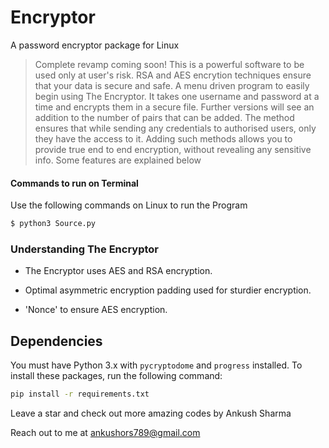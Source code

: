 # Encryptor
A password encryptor package for  Linux

>Complete revamp coming soon!
>This is a powerful software to be used only at user's risk.
>RSA and AES encrytion techniques ensure that your data is secure and safe. 
>A menu driven program to easily begin using The Encryptor.
>It takes one username and password at a time and encrypts them in a secure file. Further versions will see an addition to the number of pairs that can be added.
>The method ensures that while sending any credentials to authorised users, only they have the access to it.
>Adding such methods allows you to provide true end to end encryption, without revealing any sensitive info.
>Some features are explained below
#### Commands to run on Terminal
Use the following commands on Linux to run the Program
```sh
$ python3 Source.py 
```

### Understanding The Encryptor
  - The Encryptor uses AES and RSA encryption.

  - Optimal asymmetric encryption padding used for sturdier encryption.
  - 'Nonce' to ensure AES encryption.
  

## Dependencies
You must have Python 3.x with `pycryptodome` and `progress` installed. To install these packages, run the following command:
```sh
pip install -r requirements.txt 
```
 
 Leave a star and check out more amazing codes by Ankush Sharma

Reach out to me at ankushors789@gmail.com
